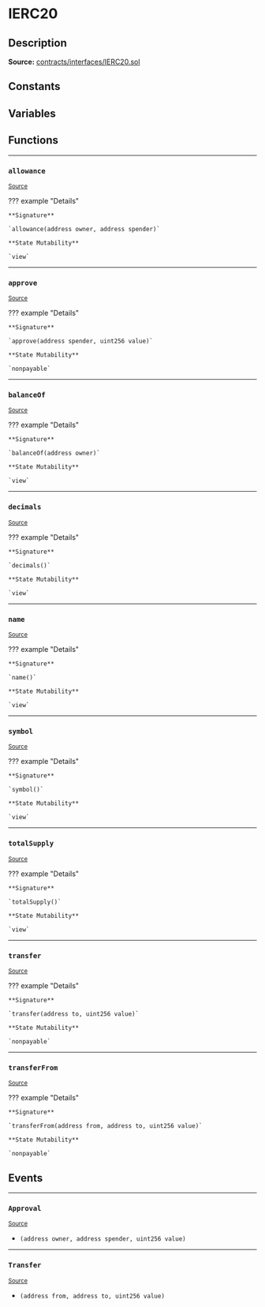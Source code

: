 # IERC20

## Description

**Source:** [contracts/interfaces/IERC20.sol](https://github.com/Synthetixio/synthetix/tree/v2.21.15/contracts/interfaces/IERC20.sol)

## Constants

## Variables

## Functions

---

### `allowance`

<sub>[Source](https://github.com/Synthetixio/synthetix/tree/v2.21.15/contracts/interfaces/IERC20.sol#L17)</sub>

??? example "Details"

    **Signature**

    `allowance(address owner, address spender)`

    **State Mutability**

    `view`

---

### `approve`

<sub>[Source](https://github.com/Synthetixio/synthetix/tree/v2.21.15/contracts/interfaces/IERC20.sol#L22)</sub>

??? example "Details"

    **Signature**

    `approve(address spender, uint256 value)`

    **State Mutability**

    `nonpayable`

---

### `balanceOf`

<sub>[Source](https://github.com/Synthetixio/synthetix/tree/v2.21.15/contracts/interfaces/IERC20.sol#L15)</sub>

??? example "Details"

    **Signature**

    `balanceOf(address owner)`

    **State Mutability**

    `view`

---

### `decimals`

<sub>[Source](https://github.com/Synthetixio/synthetix/tree/v2.21.15/contracts/interfaces/IERC20.sol#L10)</sub>

??? example "Details"

    **Signature**

    `decimals()`

    **State Mutability**

    `view`

---

### `name`

<sub>[Source](https://github.com/Synthetixio/synthetix/tree/v2.21.15/contracts/interfaces/IERC20.sol#L6)</sub>

??? example "Details"

    **Signature**

    `name()`

    **State Mutability**

    `view`

---

### `symbol`

<sub>[Source](https://github.com/Synthetixio/synthetix/tree/v2.21.15/contracts/interfaces/IERC20.sol#L8)</sub>

??? example "Details"

    **Signature**

    `symbol()`

    **State Mutability**

    `view`

---

### `totalSupply`

<sub>[Source](https://github.com/Synthetixio/synthetix/tree/v2.21.15/contracts/interfaces/IERC20.sol#L13)</sub>

??? example "Details"

    **Signature**

    `totalSupply()`

    **State Mutability**

    `view`

---

### `transfer`

<sub>[Source](https://github.com/Synthetixio/synthetix/tree/v2.21.15/contracts/interfaces/IERC20.sol#L20)</sub>

??? example "Details"

    **Signature**

    `transfer(address to, uint256 value)`

    **State Mutability**

    `nonpayable`

---

### `transferFrom`

<sub>[Source](https://github.com/Synthetixio/synthetix/tree/v2.21.15/contracts/interfaces/IERC20.sol#L24)</sub>

??? example "Details"

    **Signature**

    `transferFrom(address from, address to, uint256 value)`

    **State Mutability**

    `nonpayable`

## Events

---

### `Approval`

<sub>[Source](https://github.com/Synthetixio/synthetix/tree/v2.21.15/contracts/interfaces/IERC20.sol#L33)</sub>

- `(address owner, address spender, uint256 value)`

---

### `Transfer`

<sub>[Source](https://github.com/Synthetixio/synthetix/tree/v2.21.15/contracts/interfaces/IERC20.sol#L31)</sub>

- `(address from, address to, uint256 value)`
